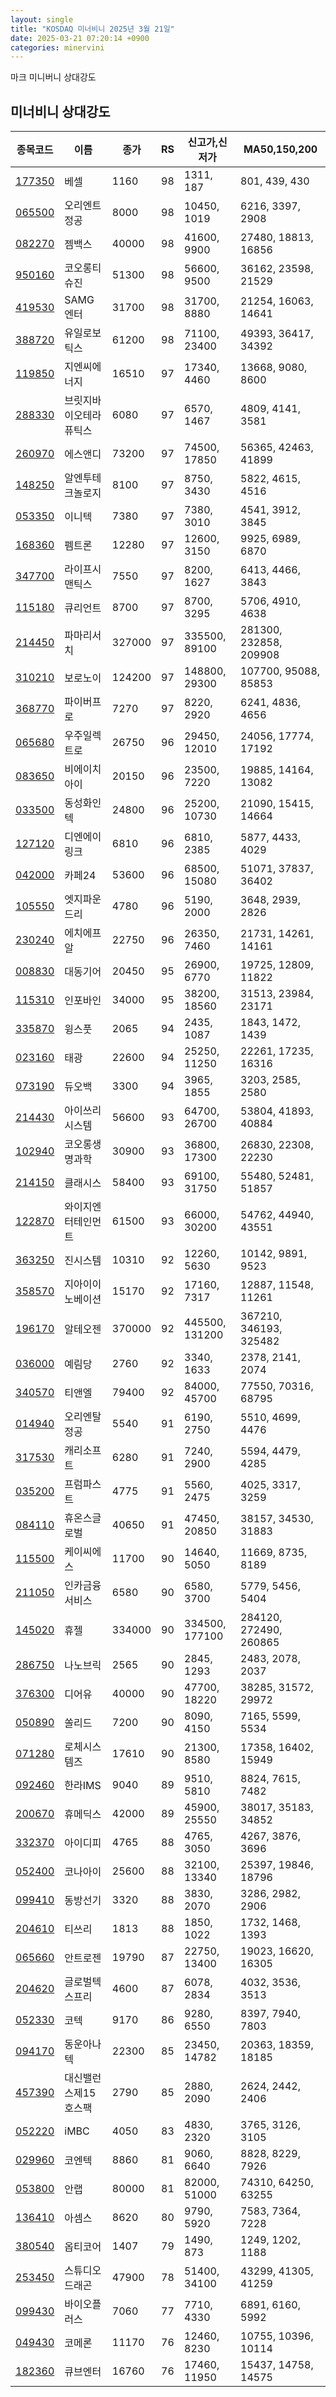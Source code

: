 ```yaml
---
layout: single
title: "KOSDAQ 미너비니 2025년 3월 21일"
date: 2025-03-21 07:20:14 +0900
categories: minervini
---
```

마크 미니버니 상대강도
## 미너비니 상대강도

|종목코드|이름|종가|RS|신고가,신저가|MA50,150,200|
|------|---|---|--|---------|------------|
|[177350](https://finance.daum.net/quotes/A177350)|베셀|1160|98|1311, 187|801, 439, 430|
|[065500](https://finance.daum.net/quotes/A065500)|오리엔트정공|8000|98|10450, 1019|6216, 3397, 2908|
|[082270](https://finance.daum.net/quotes/A082270)|젬백스|40000|98|41600, 9900|27480, 18813, 16856|
|[950160](https://finance.daum.net/quotes/A950160)|코오롱티슈진|51300|98|56600, 9500|36162, 23598, 21529|
|[419530](https://finance.daum.net/quotes/A419530)|SAMG엔터|31700|98|31700, 8880|21254, 16063, 14641|
|[388720](https://finance.daum.net/quotes/A388720)|유일로보틱스|61200|98|71100, 23400|49393, 36417, 34392|
|[119850](https://finance.daum.net/quotes/A119850)|지엔씨에너지|16510|97|17340, 4460|13668, 9080, 8600|
|[288330](https://finance.daum.net/quotes/A288330)|브릿지바이오테라퓨틱스|6080|97|6570, 1467|4809, 4141, 3581|
|[260970](https://finance.daum.net/quotes/A260970)|에스앤디|73200|97|74500, 17850|56365, 42463, 41899|
|[148250](https://finance.daum.net/quotes/A148250)|알엔투테크놀로지|8100|97|8750, 3430|5822, 4615, 4516|
|[053350](https://finance.daum.net/quotes/A053350)|이니텍|7380|97|7380, 3010|4541, 3912, 3845|
|[168360](https://finance.daum.net/quotes/A168360)|펨트론|12280|97|12600, 3150|9925, 6989, 6870|
|[347700](https://finance.daum.net/quotes/A347700)|라이프시맨틱스|7550|97|8200, 1627|6413, 4466, 3843|
|[115180](https://finance.daum.net/quotes/A115180)|큐리언트|8700|97|8700, 3295|5706, 4910, 4638|
|[214450](https://finance.daum.net/quotes/A214450)|파마리서치|327000|97|335500, 89100|281300, 232858, 209908|
|[310210](https://finance.daum.net/quotes/A310210)|보로노이|124200|97|148800, 29300|107700, 95088, 85853|
|[368770](https://finance.daum.net/quotes/A368770)|파이버프로|7270|97|8220, 2920|6241, 4836, 4656|
|[065680](https://finance.daum.net/quotes/A065680)|우주일렉트로|26750|96|29450, 12010|24056, 17774, 17192|
|[083650](https://finance.daum.net/quotes/A083650)|비에이치아이|20150|96|23500, 7220|19885, 14164, 13082|
|[033500](https://finance.daum.net/quotes/A033500)|동성화인텍|24800|96|25200, 10730|21090, 15415, 14664|
|[127120](https://finance.daum.net/quotes/A127120)|디엔에이링크|6810|96|6810, 2385|5877, 4433, 4029|
|[042000](https://finance.daum.net/quotes/A042000)|카페24|53600|96|68500, 15080|51071, 37837, 36402|
|[105550](https://finance.daum.net/quotes/A105550)|엣지파운드리|4780|96|5190, 2000|3648, 2939, 2826|
|[230240](https://finance.daum.net/quotes/A230240)|에치에프알|22750|96|26350, 7460|21731, 14261, 14161|
|[008830](https://finance.daum.net/quotes/A008830)|대동기어|20450|95|26900, 6770|19725, 12809, 11822|
|[115310](https://finance.daum.net/quotes/A115310)|인포바인|34000|95|38200, 18560|31513, 23984, 23171|
|[335870](https://finance.daum.net/quotes/A335870)|윙스풋|2065|94|2435, 1087|1843, 1472, 1439|
|[023160](https://finance.daum.net/quotes/A023160)|태광|22600|94|25250, 11250|22261, 17235, 16316|
|[073190](https://finance.daum.net/quotes/A073190)|듀오백|3300|94|3965, 1855|3203, 2585, 2580|
|[214430](https://finance.daum.net/quotes/A214430)|아이쓰리시스템|56600|93|64700, 26700|53804, 41893, 40884|
|[102940](https://finance.daum.net/quotes/A102940)|코오롱생명과학|30900|93|36800, 17300|26830, 22308, 22230|
|[214150](https://finance.daum.net/quotes/A214150)|클래시스|58400|93|69100, 31750|55480, 52481, 51857|
|[122870](https://finance.daum.net/quotes/A122870)|와이지엔터테인먼트|61500|93|66000, 30200|54762, 44940, 43551|
|[363250](https://finance.daum.net/quotes/A363250)|진시스템|10310|92|12260, 5630|10142, 9891, 9523|
|[358570](https://finance.daum.net/quotes/A358570)|지아이이노베이션|15170|92|17160, 7317|12887, 11548, 11261|
|[196170](https://finance.daum.net/quotes/A196170)|알테오젠|370000|92|445500, 131200|367210, 346193, 325482|
|[036000](https://finance.daum.net/quotes/A036000)|예림당|2760|92|3340, 1633|2378, 2141, 2074|
|[340570](https://finance.daum.net/quotes/A340570)|티앤엘|79400|92|84000, 45700|77550, 70316, 68795|
|[014940](https://finance.daum.net/quotes/A014940)|오리엔탈정공|5540|91|6190, 2750|5510, 4699, 4476|
|[317530](https://finance.daum.net/quotes/A317530)|캐리소프트|6280|91|7240, 2900|5594, 4479, 4285|
|[035200](https://finance.daum.net/quotes/A035200)|프럼파스트|4775|91|5560, 2475|4025, 3317, 3259|
|[084110](https://finance.daum.net/quotes/A084110)|휴온스글로벌|40650|91|47450, 20850|38157, 34530, 31883|
|[115500](https://finance.daum.net/quotes/A115500)|케이씨에스|11700|90|14640, 5050|11669, 8735, 8189|
|[211050](https://finance.daum.net/quotes/A211050)|인카금융서비스|6580|90|6580, 3700|5779, 5456, 5404|
|[145020](https://finance.daum.net/quotes/A145020)|휴젤|334000|90|334500, 177100|284120, 272490, 260865|
|[286750](https://finance.daum.net/quotes/A286750)|나노브릭|2565|90|2845, 1293|2483, 2078, 2037|
|[376300](https://finance.daum.net/quotes/A376300)|디어유|40000|90|47700, 18220|38285, 31572, 29972|
|[050890](https://finance.daum.net/quotes/A050890)|쏠리드|7200|90|8090, 4150|7165, 5599, 5534|
|[071280](https://finance.daum.net/quotes/A071280)|로체시스템즈|17610|90|21300, 8580|17358, 16402, 15949|
|[092460](https://finance.daum.net/quotes/A092460)|한라IMS|9040|89|9510, 5810|8824, 7615, 7482|
|[200670](https://finance.daum.net/quotes/A200670)|휴메딕스|42000|89|45900, 25550|38017, 35183, 34852|
|[332370](https://finance.daum.net/quotes/A332370)|아이디피|4765|88|4765, 3050|4267, 3876, 3696|
|[052400](https://finance.daum.net/quotes/A052400)|코나아이|25600|88|32100, 13340|25397, 19846, 18796|
|[099410](https://finance.daum.net/quotes/A099410)|동방선기|3320|88|3830, 2070|3286, 2982, 2906|
|[204610](https://finance.daum.net/quotes/A204610)|티쓰리|1813|88|1850, 1022|1732, 1468, 1393|
|[065660](https://finance.daum.net/quotes/A065660)|안트로젠|19790|87|22750, 13400|19023, 16620, 16305|
|[204620](https://finance.daum.net/quotes/A204620)|글로벌텍스프리|4600|87|6078, 2834|4032, 3536, 3513|
|[052330](https://finance.daum.net/quotes/A052330)|코텍|9170|86|9280, 6550|8397, 7940, 7803|
|[094170](https://finance.daum.net/quotes/A094170)|동운아나텍|22300|85|23450, 14782|20363, 18359, 18185|
|[457390](https://finance.daum.net/quotes/A457390)|대신밸런스제15호스팩|2790|85|2880, 2090|2624, 2442, 2406|
|[052220](https://finance.daum.net/quotes/A052220)|iMBC|4050|83|4830, 2320|3765, 3126, 3105|
|[029960](https://finance.daum.net/quotes/A029960)|코엔텍|8860|81|9060, 6640|8828, 8229, 7926|
|[053800](https://finance.daum.net/quotes/A053800)|안랩|80000|81|82000, 51000|74310, 64250, 63255|
|[136410](https://finance.daum.net/quotes/A136410)|아셈스|8620|80|9790, 5920|7583, 7364, 7228|
|[380540](https://finance.daum.net/quotes/A380540)|옵티코어|1407|79|1490, 873|1249, 1202, 1188|
|[253450](https://finance.daum.net/quotes/A253450)|스튜디오드래곤|47900|78|51400, 34100|43299, 41305, 41259|
|[099430](https://finance.daum.net/quotes/A099430)|바이오플러스|7060|77|7710, 4330|6891, 6160, 5992|
|[049430](https://finance.daum.net/quotes/A049430)|코메론|11170|76|12460, 8230|10755, 10396, 10114|
|[182360](https://finance.daum.net/quotes/A182360)|큐브엔터|16760|76|17460, 11950|15437, 14758, 14575|


